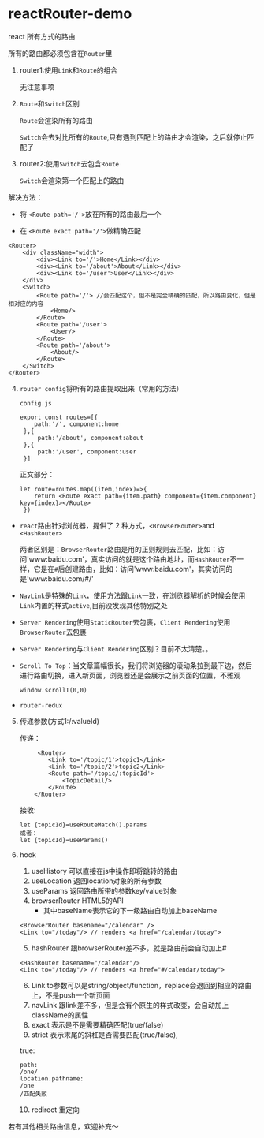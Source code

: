 # reactRouter-demo

react 所有方式的路由

所有的路由都必须包含在`Router`里

1. router1:使用`Link`和`Route`的组合

   无注意事项

2. `Route`和`Switch`区别
   
   `Route`会渲染所有的路由

   `Switch`会去对比所有的`Route`,只有遇到匹配上的路由才会渲染，之后就停止匹配了

3. router2:使用`Switch`去包含`Route`

   `Switch`会渲染第一个匹配上的路由

解决方法：

- 将 `<Route path='/'>`放在所有的路由最后一个

- 在 `<Route exact path='/'>`做精确匹配

```
<Router>
    <div className="width">
        <div><Link to='/'>Home</Link></div>
        <div><Link to='/about'>About</Link></div>
        <div><Link to='/user'>User</Link></div>
    </div>
    <Switch>
        <Route path='/'> //会匹配这个，但不是完全精确的匹配，所以路由变化，但是相对应的内容
            <Home/>
        </Route>
        <Route path='/user'>
            <User/>
        </Route>
        <Route path='/about'>
            <About/>
        </Route>
    </Switch>
</Router>
```

4. `router config`将所有的路由提取出来（常用的方法）

   `config.js`
   ```
   export const routes=[{ 
       path:'/', component:home 
    },{ 
        path:'/about', component:about 
    },{ 
        path:'/user', component:user 
    }]
   ```
   正文部分：
   ```
   let route=routes.map((item,index)=>{ 
       return <Route exact path={item.path} component={item.component} key={index}></Route> 
    })
   ```

- `react`路由针对浏览器，提供了 2 种方式，`<BrowserRouter>`and `<HashRouter>`

  两者区别是：`BrowserRouter`路由是用的正则规则去匹配，比如：访问'www:baidu.com'，真实访问的就是这个路由地址，而`HashRouter`不一样，它是在`#`后创建路由，比如：访问'www:baidu.com'，其实访问的是'www:baidu.com/#/'

- `NavLink`是特殊的`Link`，使用方法跟`Link`一致，在浏览器解析的时候会使用`Link`内置的样式`active`,目前没发现其他特别之处

- `Server Rendering`使用`StaticRouter`去包裹，`Client Rendering`使用`BrowserRouter`去包裹

- `Server Rendering`与`Client Rendering`区别？目前不太清楚。。

- `Scroll To Top`：当文章篇幅很长，我们将浏览器的滚动条拉到最下边，然后进行路由切换，进入新页面，浏览器还是会展示之前页面的位置，不雅观

    ```
    window.scrollT(0,0)
    ```

- `router-redux`

5. 传递参数(方式1:/:valueId)

    传递：
    ```
         <Router>
            <Link to='/topic/1'>topic1</Link>
            <Link to='/topic/2'>topic2</Link>
            <Route path='/topic/:topicId'>
                <TopicDetail/>
            </Route>
        </Router>
    ```
    接收:
    ```
    let {topicId}=useRouteMatch().params
    或者：
    let {topicId}=useParams()
    ```
6. hook

    1. useHistory 可以直接在js中操作即将跳转的路由
    2. useLocation 返回location对象的所有参数
    3. useParams 返回路由所带的参数key/value对象
    4. browserRouter HTML5的API
        - 其中baseName表示它的下一级路由自动加上baseName 

    ```
    <BrowserRouter basename="/calendar" />
    <Link to="/today"/> // renders <a href="/calendar/today">
    ```

    5. hashRouter 跟browserRouter差不多，就是路由前会自动加上#

    ```
    <HashRouter basename="/calendar"/>
    <Link to="/today"/> // renders <a href="#/calendar/today">
    ```
    6. Link to参数可以是string/object/function，replace会退回到相应的路由上，不是push一个新页面
    7. navLink 跟link差不多，但是会有个原生的样式改变，会自动加上className的属性
    8. exact 表示是不是需要精确匹配(true/false)
    9. strict 表示末尾的斜杠是否需要匹配(true/false),

    true:
    ```
    path:
    /one/
    location.pathname:
    /one
    /匹配失败
    ```
    10. redirect 重定向

若有其他相关路由信息，欢迎补充～



